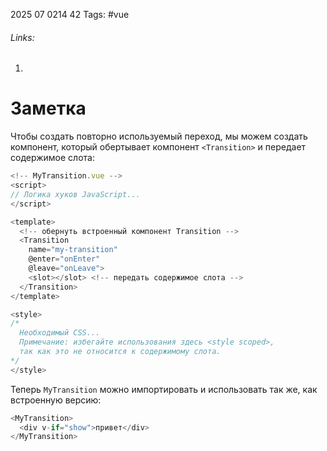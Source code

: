 2025 07 0214 42
Tags: #vue 
###### Links: 
1) 
# Заметка
Чтобы создать повторно используемый переход, мы можем создать компонент, который обертывает компонент `<Transition>` и передает содержимое слота:
```js
<!-- MyTransition.vue -->
<script>
// Логика хуков JavaScript...
</script>

<template>
  <!-- обернуть встроенный компонент Transition -->
  <Transition
    name="my-transition"
    @enter="onEnter"
    @leave="onLeave">
    <slot></slot> <!-- передать содержимое слота -->
  </Transition>
</template>

<style>
/*
  Необходимый CSS...
  Примечание: избегайте использования здесь <style scoped>,
  так как это не относится к содержимому слота.
*/
</style>
```
Теперь `MyTransition` можно импортировать и использовать так же, как встроенную версию:
```js
<MyTransition>
  <div v-if="show">привет</div>
</MyTransition>
```
